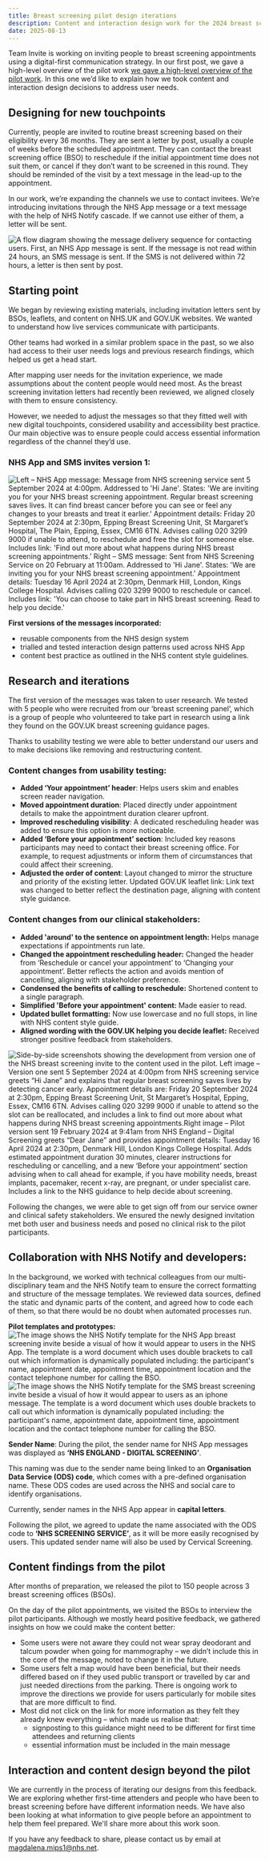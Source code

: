 ```yaml
---
title: Breast screening pilot design iterations
description: Content and interaction design work for the 2024 breast screening invitations Pilot.
date: 2025-08-13
---
```

Team Invite is working on inviting people to breast screening appointments using a digital-first communication strategy.  In our first post, we gave a high-level overview of the pilot work [we gave a high-level overview of the pilot work](https://design-history.prevention-services.nhs.uk/screening-invite/2025/06/invite-pilot-overview/). In this one we’d like to explain how we took content and interaction design decisions to address user needs. 


## Designing for new touchpoints

Currently, people are invited to routine breast screening based on their eligibility every 36 months. They are sent a letter by post, usually a couple of weeks before the scheduled appointment. They can contact the breast screening office (BSO) to reschedule if the initial appointment time does not suit them, or cancel if they don’t want to be screened in this round. They should be reminded of the visit by a text message in the lead-up to the appointment.

In our work, we’re expanding the channels we use to contact invitees. We’re introducing invitations through the NHS App message or a text message with the help of NHS Notify cascade. If we cannot use either of them, a letter will be sent.

![A flow diagram showing the message delivery sequence for contacting users. First, an NHS App message is sent. If the message is not read within 24 hours, an SMS message is sent. If the SMS is not delivered within 72 hours, a letter is then sent by post.](fallback-illustration.png "Breast screening pilot NHS Notify cascade")

## Starting point

We began by reviewing existing materials, including invitation letters sent by BSOs, leaflets, and content on NHS.UK and GOV.UK websites. We wanted to understand how live services communicate with participants.  

Other teams had worked in a similar problem space in the past, so we also had access to their user needs logs and previous research findings, which helped us get a head start.  

After mapping user needs for the invitation experience, we made assumptions about the content people would need most. As the breast screening invitation letters had recently been reviewed, we aligned closely with them to ensure consistency.  

However, we needed to adjust the messages so that they fitted well with new digital touchpoints, considered usability and accessibility best practice. Our main objective was to ensure people could access essential information regardless of the channel they’d use. 

### NHS App and SMS invites version 1:

![Left – NHS App message: Message from NHS screening service sent 5 September 2024 at 4:00pm. Addressed to 'Hi Jane'. States: 'We are inviting you for your NHS breast screening appointment. Regular breast screening saves lives. It can find breast cancer before you can see or feel any changes to your breasts and treat it earlier.' Appointment details: Friday 20 September 2024 at 2:30pm, Epping Breast Screening Unit, St Margaret’s Hospital, The Plain, Epping, Essex, CM16 6TN. Advises calling 020 3299 9000 if unable to attend, to reschedule and free the slot for someone else. Includes link: 'Find out more about what happens during NHS breast screening appointments.’ Right – SMS message: Sent from NHS Screening Service on 20 February at 11:00am. Addressed to 'Hi Jane'. States: 'We are inviting you for your NHS breast screening appointment.' Appointment details: Tuesday 16 April 2024 at 2:30pm, Denmark Hill, London, Kings College Hospital. Advises calling 020 3299 9000 to reschedule or cancel. Includes link: 'You can choose to take part in NHS breast screening. Read to help you decide.'](app-and-sms-v1.png "NHS App and SMS invites version 1")

**First versions of the messages incorporated:**

* reusable components from the NHS design system 
* trialled and tested interaction design patterns used across NHS App 
* content best practice as outlined in the NHS content style guidelines.

## Research and iterations

The first version of the messages was taken to user research. We tested with 5 people who were recruited from our ‘breast screening panel’, which is a group of people who volunteered to take part in research using a link they found on the GOV.UK breast screening guidance pages. 

Thanks to usability testing we were able to better understand our users and to make decisions like removing and restructuring content. 

### Content changes from usability testing: 

* **Added ‘Your appointment’ header**: Helps users skim and enables screen reader navigation. 
* **Moved appointment duration**: Placed directly under appointment details to make the appointment duration clearer upfront. 
* **Improved rescheduling visibility**: A dedicated rescheduling header was added to ensure this option is more noticeable. 
* **Added ‘Before your appointment’ section**: Included key reasons participants may need to contact their breast screening office. For example, to request adjustments or inform them of circumstances that could affect their screening. 
* **Adjusted the order of content**: Layout changed to mirror the structure and priority of the existing letter. 
Updated GOV.UK leaflet link: Link text was changed to better reflect the destination page, aligning with content style guidance. 
 

### Content changes from our clinical stakeholders: 

* **Added 'around' to the sentence on appointment length:** Helps manage expectations if appointments run late. 
* **Changed the appointment rescheduling header:** Changed the header from ‘Reschedule or cancel your appointment’ to ‘Changing your appointment’. Better reflects the action and avoids mention of cancelling, aligning with stakeholder preference. 
* **Condensed the benefits of calling to reschedule:** Shortened content to a single paragraph. 
* **Simplified 'Before your appointment' content:** Made easier to read. 
* **Updated bullet formatting:** Now use lowercase and no full stops, in line with NHS content style guide. 
* **Aligned wording with the GOV.UK helping you decide leaflet:** Received stronger positive feedback from stakeholders. 

![Side-by-side screenshots showing the development from version one of the NHS breast screening invite to the content used in the pilot. Left image – Version one sent 5 September 2024 at 4:00pm from NHS screening service greets “Hi Jane” and explains that regular breast screening saves lives by detecting cancer early. Appointment details are: Friday 20 September 2024 at 2:30pm, Epping Breast Screening Unit, St Margaret’s Hospital, Epping, Essex, CM16 6TN. Advises calling 020 3299 9000 if unable to attend so the slot can be reallocated, and includes a link to find out more about what happens during NHS breast screening appointments.Right image – Pilot version sent 19 February 2024 at 9:41am from NHS England – Digital Screening greets “Dear Jane” and provides appointment details: Tuesday 16 April 2024 at 2:30pm, Denmark Hill, London Kings College Hospital. Adds estimated appointment duration 30 minutes, clearer instructions for rescheduling or cancelling, and a new ‘Before your appointment’ section advising when to call ahead for example, if you have mobility needs, breast implants, pacemaker, recent x-ray, are pregnant, or under specialist care. Includes a link to the NHS guidance to help decide about screening.](content-changes.png "App invite version 1 and the App invite used in the pilot.")

Following the changes, we were able to get sign off from our service owner and clinical safety stakeholders. We ensured the newly designed invitation met both user and business needs and posed no clinical risk to the pilot participants.

## Collaboration with NHS Notify and developers:

In the background, we worked with technical colleagues from our multi-disciplinary team and the NHS Notify team to ensure the correct formatting and structure of the message templates. We reviewed data sources, defined the static and dynamic parts of the content, and agreed how to code each of them, so that there would be no doubt when automated processes run. 

**Pilot templates and prototypes:**
![The image shows the NHS Notify template for the NHS App breast screening invite beside a visual of how it would appear to users in the NHS App. The template is a word document which uses double brackets to call out which information is dynamically populated including: the participant's name, appointment date, appointment time, appointment location and the contact telephone number for calling the BSO.](template-and-pilot-app-message.png "NHS Notify template and prototype screen for the NHS App pilot invite.")
![The image shows the NHS Notify template for the SMS breast screening invite beside a visual of how it would appear to users as an iphone message. The template is a word document which uses double brackets to call out which information is dynamically populated including: the participant's name, appointment date, appointment time, appointment location and the contact telephone number for calling the BSO.](template-and-pilot-sms-message.png "NHS Notify template and prototype screen for the SMS pilot invite.")

**Sender Name**: During the pilot, the sender name for NHS App messages was displayed as **‘NHS ENGLAND - DIGITAL SCREENING’**. 

This naming was due to the sender name being linked to an **Organisation Data Service (ODS) code**, which comes with a pre-defined organisation name. These ODS codes are used across the NHS and social care to identify organisations. 

Currently, sender names in the NHS App appear in **capital letters**. 

Following the pilot, we agreed to update the name associated with the ODS code to **‘NHS SCREENING SERVICE’**, as it will be more easily recognised by users. This updated sender name will also be used by Cervical Screening. 

 

## Content findings from the pilot 
After months of preparation, we released the pilot to 150 people across 3 breast screening offices (BSOs).  

On the day of the pilot appointments, we visited the BSOs to interview the pilot participants. Although we mostly heard positive feedback, we gathered insights on how we could make the content better: 

* Some users were not aware they could not wear spray deodorant and talcum powder when going for mammography – we didn’t include this in the core of the message, noted to change it in the future. 
* Some users felt a map would have been beneficial, but their needs differed based on if they used public transport or travelled by car and just needed directions from the parking. There is ongoing work to improve the directions we provide for users particularly for mobile sites that are more difficult to find.
* Most did not click on the link for more information as they felt they already knew everything – which made us realise that:
    * signposting to this guidance might need to be different for first time attendees and returning clients 
    * essential information must be included in the main message 
 
## Interaction and content design beyond the pilot
We are currently in the process of iterating our designs from this feedback. We are exploring whether first-time attenders and people who have been to breast screening before have different information needs. We have also been looking at what information to give people before an appointment to help them feel prepared. We'll share more about this work soon.

If you have any feedback to share, please contact us by email at [magdalena.mips1@nhs.net](mailto:magdalena.mips1@nhs.net).
